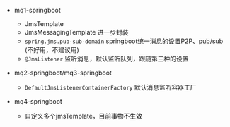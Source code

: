 - mq1-springboot 
  - JmsTemplate
  - JmsMessagingTemplate 进一步封装
  - `spring.jms.pub-sub-domain` springboot统一消息的设置P2P、pub/sub (不好用，不建议用)
  - `@JmsListener` 监听消息，默认监听队列，跟随第三种的设置

- mq2-springboot/mq3-springboot
  - `DefaultJmsListenerContainerFactory` 默认消息监听容器工厂

- mq4-springboot
  - 自定义多个jmsTemplate，目前事物不生效